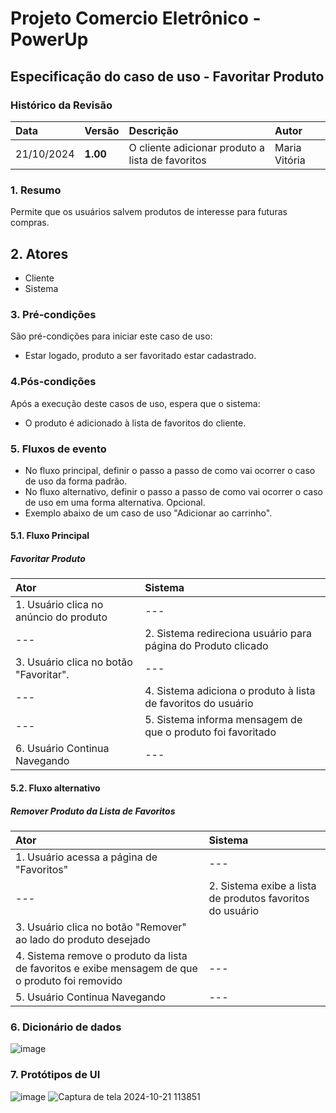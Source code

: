 # Projeto Comercio Eletrônico - PowerUp

## Especificação do caso de uso - Favoritar Produto

### Histórico da Revisão
|  Data  | Versão | Descrição | Autor |
|:-------|:-------|:----------|:------|
| 21/10/2024 | **1.00** | O cliente adicionar produto a lista de favoritos | Maria Vitória |


### 1. Resumo 
Permite que os usuários salvem produtos de interesse para futuras compras.

## 2. Atores
- Cliente
- Sistema

### 3. Pré-condições
São pré-condições para iniciar este caso de uso:
- Estar logado, produto a ser favoritado estar cadastrado.

### 4.Pós-condições
Após a execução deste casos de uso, espera que o sistema:
-  O produto é adicionado à lista de favoritos do cliente. 

### 5. Fluxos de evento
- No fluxo principal, definir o passo a passo de como vai ocorrer o caso de uso da forma padrão.
- No fluxo alternativo, definir o passo a passo de como vai ocorrer o caso de uso em uma forma alternativa. Opcional.
- Exemplo abaixo de um caso de uso "Adicionar ao carrinho".

#### 5.1. Fluxo Principal
##### Favoritar Produto

|  Ator  | Sistema |
|:-------|:------- |
| 1. Usuário clica no anúncio do produto | --- |
| --- | 2. Sistema redireciona usuário para página do Produto clicado |
| 3. Usuário clica no botão "Favoritar". | --- |
| --- | 4. Sistema adiciona o produto à lista de favoritos do usuário |
| --- | 5. Sistema informa mensagem de que o produto foi favoritado |
| 6. Usuário Continua Navegando | --- |

#### 5.2. Fluxo alternativo
##### Remover Produto da Lista de Favoritos

|  Ator  | Sistema |
|:-------|:------- |
| 1. Usuário acessa a página de "Favoritos" | --- |
| --- |	2. Sistema exibe a lista de produtos favoritos do usuário |
| 3. Usuário clica no botão "Remover" ao lado do produto desejado|
| 4. Sistema remove o produto da lista de favoritos e exibe mensagem de que o produto foi removido| --- |
| 5. Usuário Continua Navegando | --- |


### 6. Dicionário de dados
![image](https://github.com/user-attachments/assets/7c6b6cef-7d1b-4761-b932-3ddf51ac7cf5)


### 7. Protótipos de UI
![image](https://github.com/user-attachments/assets/86a8f093-b452-4dba-b9b5-9179bdbaa4ab)
![Captura de tela 2024-10-21 113851](https://github.com/user-attachments/assets/98ab60d3-e3a3-46c7-8f7d-53117121ef82)


